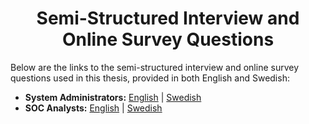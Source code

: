 <h1 align="center" position="relative">
  <span>Semi-Structured Interview and Online Survey Questions</span>
  <br>
</h1> 

Below are the links to the semi-structured interview and online survey questions used in this thesis, provided in both English and Swedish:
  <br>
- **System Administrators:** [English](https://form.jotform.com/242614032377351) | [Swedish](https://form.jotform.com/242612717565055)
- **SOC Analysts:** [English](https://form.jotform.com/242655432133350) | [Swedish](https://form.jotform.com/242622114813346)

